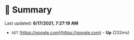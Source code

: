 # 📖 Summary
Last updated: **6/17/2021, 7:27:19 AM**

- `GET` [https://google.com](https://google.com) - **Up** (232ms)
